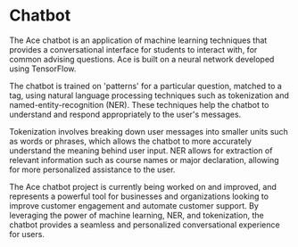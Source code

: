 # Chatbot

The Ace chatbot is an application of machine learning techniques that provides a conversational interface for students to interact with, for common advising questions. Ace is built on a neural network developed using TensorFlow.

The chatbot is trained on 'patterns' for a particular question, matched to a tag, using natural language processing techniques such as tokenization and named-entity-recognition (NER). These techniques help the chatbot to understand and respond appropriately to the user's messages.

Tokenization involves breaking down user messages into smaller units such as words or phrases, which allows the chatbot to more accurately understand the meaning behind user input. NER allows for extraction of relevant information such as course names or major declaration, allowing for more personalized assistance to the user. 

The Ace chatbot project is currently being worked on and improved, and represents a powerful tool for businesses and organizations looking to improve customer engagement and automate customer support. By leveraging the power of machine learning, NER, and tokenization, the chatbot provides a seamless and personalized conversational experience for users.
